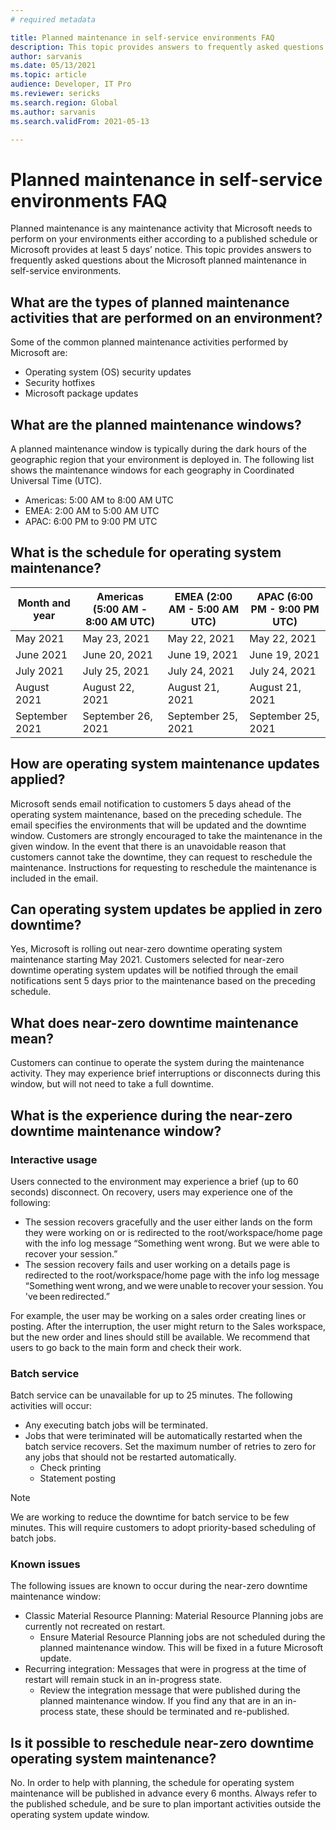 ```yaml
---
# required metadata

title: Planned maintenance in self-service environments FAQ
description: This topic provides answers to frequently asked questions about the Microsoft planned maintenance in self-service environments.
author: sarvanis
ms.date: 05/13/2021
ms.topic: article
audience: Developer, IT Pro
ms.reviewer: sericks
ms.search.region: Global
ms.author: sarvanis
ms.search.validFrom: 2021-05-13

---
```


# Planned maintenance in self-service environments FAQ
Planned maintenance is any maintenance activity that Microsoft needs to perform on your environments either according to a published schedule or Microsoft provides at least 5 days’ notice. This topic provides answers to frequently asked questions about the Microsoft planned maintenance in self-service environments.

## What are the types of planned maintenance activities that are performed on an environment?
Some of the common planned maintenance activities performed by Microsoft are:

- Operating system (OS) security updates
- Security hotfixes
- Microsoft package updates

## What are the planned maintenance windows?
A planned maintenance window is typically during the dark hours of the geographic region that your environment is deployed in. The following list shows the maintenance windows for each geography in Coordinated Universal Time (UTC).

- Americas: 5:00 AM to 8:00 AM UTC
- EMEA: 2:00 AM to 5:00 AM UTC
- APAC: 6:00 PM to 9:00 PM UTC

## What is the schedule for operating system maintenance?
Month and year | Americas (5:00 AM - 8:00 AM UTC) | EMEA (2:00 AM - 5:00 AM UTC) | APAC (6:00 PM - 9:00 PM UTC)
---------- | -------------------------- | ---------------------- | ----------------------
May 2021 | May 23, 2021 | May 22, 2021 | May 22, 2021
June 2021 | June 20, 2021 | June 19, 2021 | June 19, 2021
July 2021 | July 25, 2021 | July 24, 2021 | July 24, 2021
August 2021 | August 22, 2021 | August 21, 2021 | August 21, 2021
September 2021 | September 26, 2021 | September 25, 2021 | September 25, 2021

## How are operating system maintenance updates applied?
Microsoft sends email notification to customers 5 days ahead of the operating system maintenance, based on the preceding schedule. The email specifies the environments that will be updated and the downtime window. Customers are strongly encouraged to take the maintenance in the given window. In the event that there is an unavoidable reason that customers cannot take the downtime, they can request to reschedule the maintenance. Instructions for requesting to reschedule the maintenance is included in the email.

## Can operating system updates be applied in zero downtime?
Yes, Microsoft is rolling out near-zero downtime operating system maintenance starting May 2021. Customers selected for near-zero downtime operating system updates will be notified through the email notifications sent 5 days prior to the maintenance based on the preceding schedule.

## What does near-zero downtime maintenance mean?
Customers can continue to operate the system during the maintenance activity. They may experience brief interruptions or disconnects during this window, but will not need to take a full downtime.

## What is the experience during the near-zero downtime maintenance window?
### Interactive usage
Users connected to the environment may experience a brief (up to 60 seconds) disconnect. On recovery, users may experience one of the following:
- The session recovers gracefully and the user either lands on the form they were working on or is redirected to the root/workspace/home page with the info log message “Something went wrong. But we were able to recover your session.”
- The session recovery fails and user working on a details page is redirected to the root/workspace/home page with the info log message “Something went wrong, and we were unable to recover your session. You've been redirected.”

For example, the user may be working on a sales order creating lines or posting. After the interruption, the user might return to the Sales workspace, but the new order and lines should still be available. We recommend that users to go back to the main form and check their work. 

### Batch service
Batch service can be unavailable for up to 25 minutes. The following activities will occur: 
- Any executing batch jobs will be terminated.
- Jobs that were teriminated will be automatically restarted when the batch service recovers. Set the maximum number of retries to zero for any jobs that should not be restarted automatically.
  - Check printing 
  - Statement posting

> [!NOTE] 
> We are working to reduce the downtime for batch service to be few minutes. This will require customers to adopt priority-based scheduling of batch jobs.

### Known issues
The following issues are known to occur during the near-zero downtime maintenance window:
- Classic Material Resource Planning: Material Resource Planning jobs are currently not recreated on restart.
  - Ensure Material Resource Planning jobs are not scheduled during the planned maintenance window. This will be fixed in a future Microsoft update.
- Recurring integration: Messages that were in progress at the time of restart will remain stuck in an in-progress state.
  - Review the integration message that were published during the planned maintenance window. If you find any that are in an in-process state, these should be terminated and re-published.

## Is it possible to reschedule near-zero downtime operating system maintenance?
No. In order to help with planning, the schedule for operating system maintenance will be published in advance every 6 months. Always refer to the published schedule, and be sure to plan important activities outside the operating system update window.
